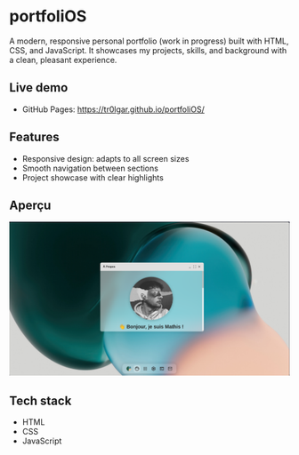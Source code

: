 # portfoliOS

A modern, responsive personal portfolio (work in progress) built with HTML, CSS, and JavaScript. It showcases my projects, skills, and background with a clean, pleasant experience.

## Live demo
- GitHub Pages: https://tr0lgar.github.io/portfoliOS/

## Features
- Responsive design: adapts to all screen sizes
- Smooth navigation between sections
- Project showcase with clear highlights

## Aperçu
![Aperçu du portfolio](images/project-screenshot.png)

## Tech stack
- HTML
- CSS
- JavaScript

